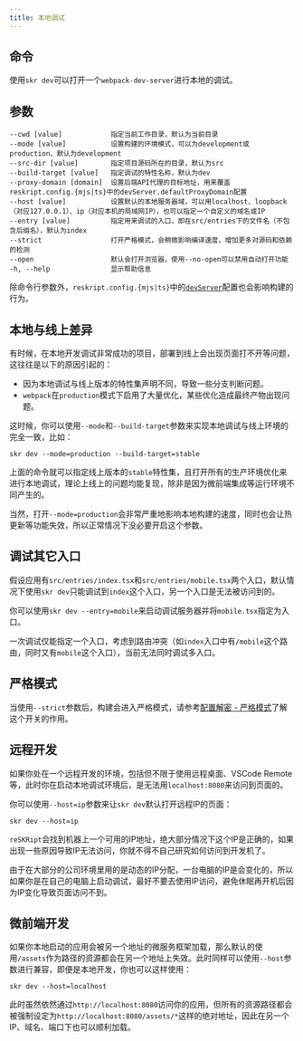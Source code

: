 ```yaml
---
title: 本地调试
---
```


## 命令

使用`skr dev`可以打开一个`webpack-dev-server`进行本地的调试。

## 参数

```
--cwd [value]            指定当前工作目录，默认为当前目录
--mode [value]           设置构建的环境模式，可以为development或production，默认为development
--src-dir [value]        指定项目源码所在的目录，默认为src
--build-target [value]   指定调试的特性名称，默认为dev
--proxy-domain [domain]  设置后端API代理的目标地址，用来覆盖reskript.config.{mjs|ts}中的devServer.defaultProxyDomain配置
--host [value]           设置默认的本地服务器域，可以用localhost、loopback（对应127.0.0.1）、ip（对应本机的局域网IP），也可以指定一个自定义的域名或IP
--entry [value]          指定用来调试的入口，即在src/entries下的文件名（不包含后缀名），默认为index
--strict                 打开严格模式，会稍微影响编译速度，增加更多对源码和依赖的检测
--open                   默认会打开浏览器，使用--no-open可以禁用自动打开功能
-h, --help               显示帮助信息
```

除命令行参数外，`reskript.config.{mjs|ts}`中的[`devServer`](../settings/dev-server)配置也会影响构建的行为。

## 本地与线上差异

有时候，在本地开发调试非常成功的项目，部署到线上会出现页面打不开等问题，这往往是以下的原因引起的：

- 因为本地调试与线上版本的特性集声明不同，导致一些分支判断问题。
- `webpack`在`production`模式下启用了大量优化，某些优化造成最终产物出现问题。

这时候，你可以使用`--mode`和`--build-target`参数来实现本地调试与线上环境的完全一致，比如：

```shell
skr dev --mode=production --build-target=stable
```

上面的命令就可以指定线上版本的`stable`特性集，且打开所有的生产环境优化来进行本地调试，理论上线上的问题均能复现，除非是因为微前端集成等运行环境不同产生的。

当然，打开`--mode=production`会非常严重地影响本地构建的速度，同时也会让热更新等功能失效，所以正常情况下没必要开启这个参数。

## 调试其它入口

假设应用有`src/entries/index.tsx`和`src/entries/mobile.tsx`两个入口，默认情况下使用`skr dev`只能调试到`index`这个入口，另一个入口是无法被访问到的。

你可以使用`skr dev --entry=mobile`来启动调试服务器并将`mobile.tsx`指定为入口。

一次调试仅能指定一个入口，考虑到路由冲突（如`index`入口中有`/mobile`这个路由，同时又有`mobile`这个入口），当前无法同时调试多入口。

## 严格模式

当使用`--strict`参数后，构建会进入严格模式，请参考[配置解密 - 严格模式](../advanced/config-insiders#严格模式)了解这个开关的作用。

## 远程开发

如果你处在一个远程开发的环境，包括但不限于使用远程桌面、VSCode Remote等，此时你在启动本地调试环境后，是无法用`localhost:8080`来访问到页面的。

你可以使用`--host=ip`参数来让`skr dev`默认打开远程IP的页面：

```shell
skr dev --host=ip
```

`reSKRipt`会找到机器上一个可用的IP地址，绝大部分情况下这个IP是正确的，如果出现一些原因导致IP无法访问，你就不得不自己研究如何访问到开发机了。

由于在大部分的公司环境里用的是动态的IP分配，一台电脑的IP是会变化的，所以如果你是在自己的电脑上启动调试，最好不要去使用IP访问，避免休眠再开机后因为IP变化导致页面访问不到。

## 微前端开发

如果你本地启动的应用会被另一个地址的微服务框架加载，那么默认的使用`/assets`作为路径的资源都会在另一个地址上失效。此时同样可以使用`--host`参数进行兼容，即便是本地开发，你也可以这样使用：

```shell
skr dev --host=localhost
```

此时虽然依然通过`http://localhost:8080`访问你的应用，但所有的资源路径都会被强制设定为`http://localhost:8080/assets/*`这样的绝对地址，因此在另一个IP、域名、端口下也可以顺利加载。
